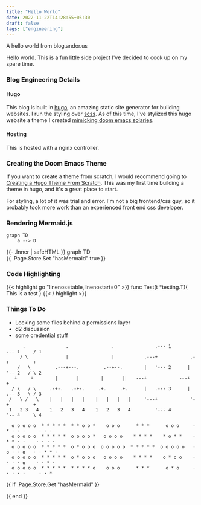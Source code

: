 ```yaml
---
title: "Hello World"
date: 2022-11-22T14:28:55+05:30
draft: false
tags: ["engineering"]
---
```


A hello world from blog.andor.us

<!--more-->

Hello world. This is a fun little side project I've decided to cook up on my
spare time.

### Blog Engineering Details

#### Hugo

This blog is built in [hugo](https://gohugo.io/), an amazing static site
generator for building websites. I run the styling over
[scss](https://sass-lang.com/). As of this time, I've stylized this hugo website
a theme I created [mimicking doom emacs
solaries](https://github.com/andorsk/emacsTheme).

#### Hosting

This is hosted with a nginx controller.

### Creating the Doom Emacs Theme

If you want to create a theme from scratch, I would recommend going to [Creating
a Hugo Theme From Scratch](https://retrolog.io/blog/creating-a-hugo-theme-from-scratch/). This was
my first time building a theme in hugo, and it's a great place to start.

For styling, a lot of it was trial and error. I'm not a big frontend/css guy, so
it probably took more work than an experienced front end css developer.

### Rendering Mermaid.js

```mermaid
graph TD
    a --> D
```

<div class="mermaid">
  {{- .Inner | safeHTML }}
  graph TD
</div>
{{ .Page.Store.Set "hasMermaid" true }}

### Code Highlighting

{{< highlight go "linenos=table,linenostart=0" >}}
func Test(t \*testing.T){
This is a test
}
{{< / highlight >}}

### Things To Do

- Locking some files behind a permissions layer
- d2 discussion
- some credential stuff

```goat
      .               .                .               .--- 1          .-- 1     / 1
     / \              |                |           .---+            .-+         +
    /   \         .---+---.         .--+--.        |   '--- 2      |   '-- 2   / \ 2
   +     +        |       |        |       |    ---+            ---+          +
  / \   / \     .-+-.   .-+-.     .+.     .+.      |   .--- 3      |   .-- 3   \ / 3
 /   \ /   \    |   |   |   |    |   |   |   |     '---+            '-+         +
 1   2 3   4    1   2   3   4    1   2   3   4         '--- 4          '-- 4     \ 4

```

```goat
  o o o o o  * * * * *  * * o o *    o o o      * * *      o o o     · * · · ·     · · ·
  o o o o o  * * * * *  o o o o *   o o o o    * * * *    * o * *    · * * · ·    · · · ·
  o o o o o  * * * * *  o * o o o  o o o o o  * * * * *  o o o o o   · o · · o   · · * * ·
  o o o o o  * * * * *  o * o o o   o o o o    * * * *    o * o o    · · · · o    · · * ·
  o o o o o  * * * * *  * * * * o    o o o      * * *      o * o     · · · · ·     · · *
```

{{ if .Page.Store.Get "hasMermaid" }}

  <script src="https://cdn.jsdelivr.net/npm/mermaid/dist/mermaid.min.js"></script>
  <script>
    mermaid.initialize({ startOnLoad: true });
  </script>

{{ end }}
